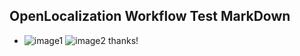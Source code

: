 ## OpenLocalization Workflow Test MarkDown
* ![image1](.\dd506806-652d-42b5-9941-35a1771a8f92.png)   ![image2](.\3cf4ae3f-4cbd-4a1f-ad42-9e227b1c2282.png) 
thanks!